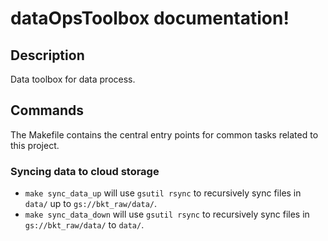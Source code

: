 # dataOpsToolbox documentation!

## Description

Data toolbox for data process.

## Commands

The Makefile contains the central entry points for common tasks related to this project.

### Syncing data to cloud storage

* `make sync_data_up` will use `gsutil rsync` to recursively sync files in `data/` up to `gs://bkt_raw/data/`.
* `make sync_data_down` will use `gsutil rsync` to recursively sync files in `gs://bkt_raw/data/` to `data/`.


